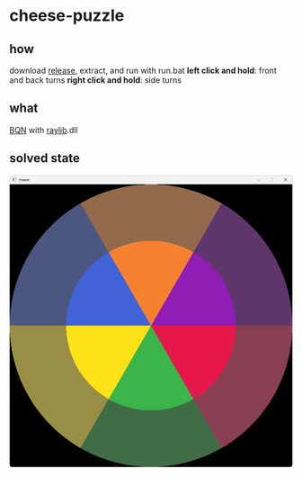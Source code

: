 # cheese-puzzle

## how
download [release](https://github.com/ozenge/cheese-puzzle/releases/download/v1/cheese-puzzle.zip), extract, and run with run.bat
**left click and hold**: front and back turns
**right click and hold**: side turns

## what
[BQN](https://mlochbaum.github.io/BQN/) with [raylib](https://www.raylib.com).dll

## solved state
![solved state](solved.png)
